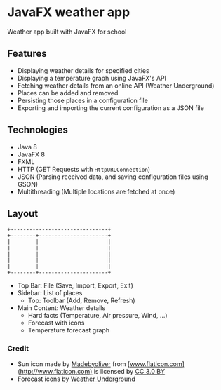# JavaFX weather app
Weather app built with JavaFX for school

## Features

* Displaying weather details for specified cities
* Displaying a temperature graph using JavaFX's API
* Fetching weather details from an online API (Weather Underground)
* Places can be added and removed
* Persisting those places in a configuration file
* Exporting and importing the current configuration as a JSON file

## Technologies

* Java 8
* JavaFX 8
* FXML
* HTTP (GET Requests with `HttpURLConnection`)
* JSON (Parsing received data, and saving configuration files using GSON)
* Multithreading (Multiple locations are fetched at once)

## Layout

```
+-------------------------------+
+--------+----------------------+
|        |                      |
|        |                      |
|        |                      |
|        |                      |
|        |                      |
+--------+----------------------+

```

* Top Bar: File (Save, Import, Export, Exit)
* Sidebar: List of places
  - Top: Toolbar (Add, Remove, Refresh)
* Main Content: Weather details
  - Hard facts (Temperature, Air pressure, Wind, ...)
  - Forecast with icons
  - Temperature forecast graph

### Credit

* Sun icon made by [Madebyoliver](http://www.flaticon.com/authors/madebyoliver)
  from [www.flaticon.com](http://www.flaticon.com) is licensed by
  [CC 3.0 BY](http://creativecommons.org/licenses/by/3.0/)
* Forecast icons by [Weather Underground](https://www.wunderground.com/weather/api/d/docs?d=resources/icon-sets#icon_set__11)
